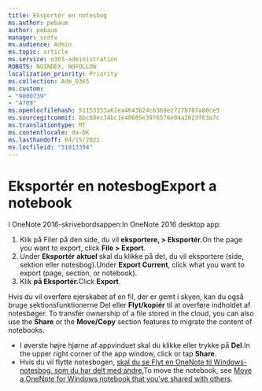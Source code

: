 ```yaml
---
title: Eksportér en notesbog
ms.author: pebaum
author: pebaum
manager: scotv
ms.audience: Admin
ms.topic: article
ms.service: o365-administration
ROBOTS: NOINDEX, NOFOLLOW
localization_priority: Priority
ms.collection: Adm_O365
ms.custom:
- "9000739"
- "4709"
ms.openlocfilehash: 51153353a62ea4643b24cb369e2727b707a80ce5
ms.sourcegitcommit: 8bc60ec34bc1e40685e3976576e04a2623f63a7c
ms.translationtype: MT
ms.contentlocale: da-DK
ms.lasthandoff: 04/15/2021
ms.locfileid: "51813394"
---
```

# <a name="export-a-notebook"></a><span data-ttu-id="19d9f-102">Eksportér en notesbog</span><span class="sxs-lookup"><span data-stu-id="19d9f-102">Export a notebook</span></span>

<span data-ttu-id="19d9f-103">I OneNote 2016-skrivebordsappen:</span><span class="sxs-lookup"><span data-stu-id="19d9f-103">In OneNote 2016 desktop app:</span></span>

1. <span data-ttu-id="19d9f-104">Klik på Filer på den side, du vil **eksportere, > Eksportér.**</span><span class="sxs-lookup"><span data-stu-id="19d9f-104">On the page you want to export, click **File > Export**.</span></span>
2. <span data-ttu-id="19d9f-105">Under **Eksportér aktuel** skal du klikke på det, du vil eksportere (side, sektion eller notesbog).</span><span class="sxs-lookup"><span data-stu-id="19d9f-105">Under **Export Current**, click what you want to export (page, section, or notebook).</span></span>
3. <span data-ttu-id="19d9f-106">Klik **på Eksportér.**</span><span class="sxs-lookup"><span data-stu-id="19d9f-106">Click **Export**.</span></span>
 
<span data-ttu-id="19d9f-107">Hvis du vil overføre ejerskabet af en fil, der er gemt i skyen, kan du også bruge sektionsfunktionerne Del eller **Flyt/kopiér** til at overføre indholdet af notesbøger. </span><span class="sxs-lookup"><span data-stu-id="19d9f-107">To transfer ownership of a file stored in the cloud, you can also use the **Share** or the **Move/Copy** section features to migrate the content of notebooks.</span></span>  

- <span data-ttu-id="19d9f-108">I øverste højre hjørne af appvinduet skal du klikke eller trykke på **Del**.</span><span class="sxs-lookup"><span data-stu-id="19d9f-108">In the upper right corner of the app window, click or tap **Share**.</span></span>
- <span data-ttu-id="19d9f-109">Hvis du vil flytte notesbogen, [skal du se Flyt en OneNote til Windows-notesbog, som du har delt med andre.](https://support.office.com/article/move-a-onenote-for-windows-notebook-that-you-ve-shared-with-others-56c7659e-1850-49a6-8874-e2db6b440cd4?ui=en-US&rs=en-US&ad=US)</span><span class="sxs-lookup"><span data-stu-id="19d9f-109">To move the notebook, see [Move a OneNote for Windows notebook that you've shared with others](https://support.office.com/article/move-a-onenote-for-windows-notebook-that-you-ve-shared-with-others-56c7659e-1850-49a6-8874-e2db6b440cd4?ui=en-US&rs=en-US&ad=US).</span></span>
